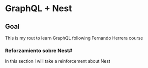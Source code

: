 # GraphQL + Nest 
## Goal
This is my rout to learn GraphQL following Fernando Herrera course

### Reforzamiento sobre Nest# 
In this section I will take a reinforcement about Nest